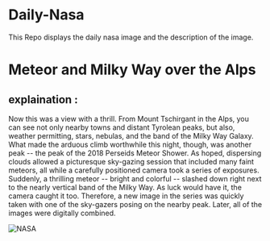 # Daily-Nasa

This Repo displays the daily nasa image and the description of the image.

<!--NASA-->
# Meteor and Milky Way over the Alps
## explaination :

Now this was a view with a thrill. From Mount Tschirgant in the Alps, you can see not only nearby towns and distant Tyrolean peaks, but also, weather permitting, stars, nebulas, and the band of the Milky Way Galaxy. What made the arduous climb worthwhile this night, though, was another peak -- the peak of the 2018 Perseids Meteor Shower. As hoped, dispersing clouds allowed a picturesque sky-gazing session that included many faint meteors, all while a carefully positioned camera took a series of exposures. Suddenly, a thrilling meteor -- bright and colorful -- slashed down right next to the nearly vertical band of the Milky Way.  As luck would have it, the camera caught it too.  Therefore, a new image in the series was quickly taken with one of the sky-gazers posing on the nearby peak. Later, all of the images were digitally combined.

![NASA](https://apod.nasa.gov/apod/image/2307/MeteorMountain_Roemmelt_960.jpg)
<!--/NASA-->